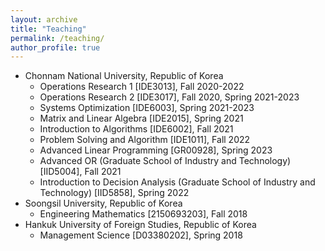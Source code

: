 ```yaml
---
layout: archive
title: "Teaching"
permalink: /teaching/
author_profile: true
---
```


- Chonnam National University, Republic of Korea
  - Operations Research 1 [IDE3013], Fall 2020-2022
  - Operations Research 2 [IDE3017], Fall 2020, Spring 2021-2023
  - Systems Optimization [IDE6003], Spring 2021-2023
  - Matrix and Linear Algebra [IDE2015], Spring 2021
  - Introduction to Algorithms [IDE6002], Fall 2021
  - Problem Solving and Algorithm [IDE1011], Fall 2022
  - Advanced Linear Programming [GR00928], Spring 2023
  - Advanced OR (Graduate School of Industry and Technology) [IID5004], Fall 2021
  - Introduction to Decision Analysis (Graduate School of Industry and Technology) [IID5858], Spring 2022 
- Soongsil University, Republic of Korea
  - Engineering Mathematics [2150693203], Fall 2018
- Hankuk University of Foreign Studies, Republic of Korea
  - Management Science [D03380202], Spring 2018
